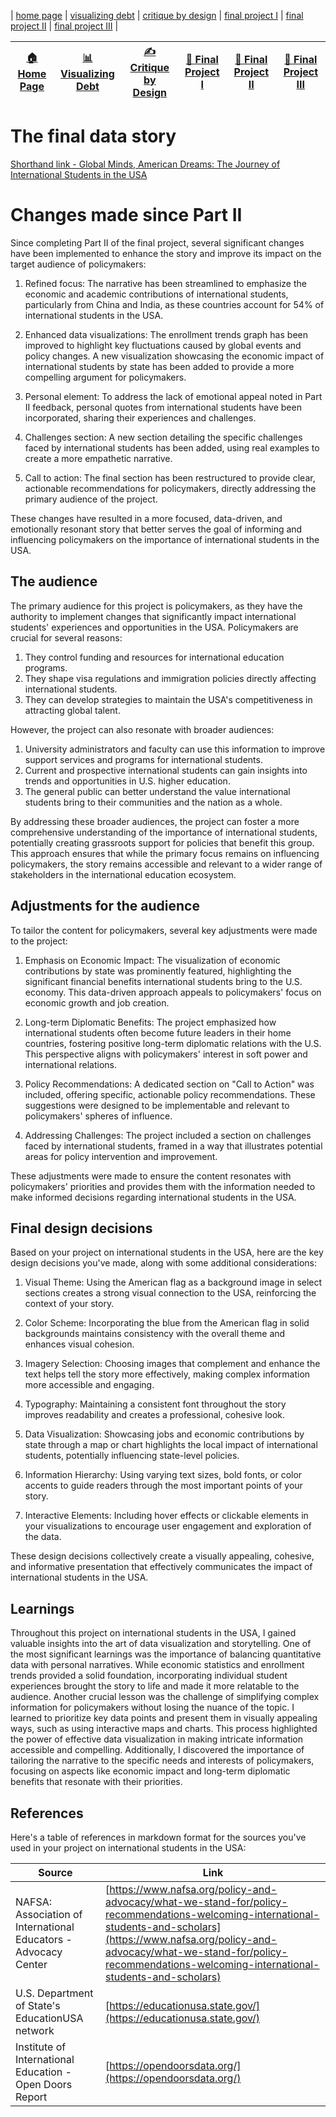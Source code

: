 | [home page](https://eraasinglaa.github.io/tswd-portfolio-era/) | [visualizing debt](visualizing-government-debt) | [critique by design](critique-by-design) | [final project I](final-project-part-one) | [final project II](final-project-part-two) | [final project III](final-project-part-three) |

<style>
  .nav-table {
    width: 100%;
    text-align: center;
  }
  .nav-table a {
    text-decoration: none;
    font-weight: bold;
    color: #007acc;
  }
  .nav-table a:hover {
    color: #005f99;
  }
</style>

| [🏠 Home Page](https://eraasinglaa.github.io/tswd-portfolio-era/) | [📊 Visualizing Debt](visualizing-government-debt) | [✍️ Critique by Design](critique-by-design) | [📝 Final Project I](final-project-part-one) | [📝 Final Project II](final-project-part-two) | [📝 Final Project III](final-project-part-three) |
|------------------------------------------------------------------|----------------------------------------------------|---------------------------------------------|------------------------------------------------|------------------------------------------------|------------------------------------------------|

# The final data story
[Shorthand link - Global Minds, American Dreams: The Journey of International Students in the USA ](https://carnegiemellon.shorthandstories.com/the-journey-of-international-students-in-the-usa/index.html)

# Changes made since Part II
Since completing Part II of the final project, several significant changes have been implemented to enhance the story and improve its impact on the target audience of policymakers:

1. Refined focus: The narrative has been streamlined to emphasize the economic and academic contributions of international students, particularly from China and India, as these countries account for 54% of international students in the USA.

2. Enhanced data visualizations: The enrollment trends graph has been improved to highlight key fluctuations caused by global events and policy changes. A new visualization showcasing the economic impact of international students by state has been added to provide a more compelling argument for policymakers.

3. Personal element: To address the lack of emotional appeal noted in Part II feedback, personal quotes from international students have been incorporated, sharing their experiences and challenges.

4. Challenges section: A new section detailing the specific challenges faced by international students has been added, using real examples to create a more empathetic narrative.

5. Call to action: The final section has been restructured to provide clear, actionable recommendations for policymakers, directly addressing the primary audience of the project.

These changes have resulted in a more focused, data-driven, and emotionally resonant story that better serves the goal of informing and influencing policymakers on the importance of international students in the USA.

## The audience
The primary audience for this project is policymakers, as they have the authority to implement changes that significantly impact international students' experiences and opportunities in the USA. Policymakers are crucial for several reasons:

1. They control funding and resources for international education programs.
2. They shape visa regulations and immigration policies directly affecting international students.
3. They can develop strategies to maintain the USA's competitiveness in attracting global talent.

However, the project can also resonate with broader audiences:

1. University administrators and faculty can use this information to improve support services and programs for international students.
2. Current and prospective international students can gain insights into trends and opportunities in U.S. higher education.
3. The general public can better understand the value international students bring to their communities and the nation as a whole.

By addressing these broader audiences, the project can foster a more comprehensive understanding of the importance of international students, potentially creating grassroots support for policies that benefit this group. This approach ensures that while the primary focus remains on influencing policymakers, the story remains accessible and relevant to a wider range of stakeholders in the international education ecosystem.

## Adjustments for the audience
To tailor the content for policymakers, several key adjustments were made to the project:

1. Emphasis on Economic Impact: The visualization of economic contributions by state was prominently featured, highlighting the significant financial benefits international students bring to the U.S. economy. This data-driven approach appeals to policymakers' focus on economic growth and job creation.

2. Long-term Diplomatic Benefits: The project emphasized how international students often become future leaders in their home countries, fostering positive long-term diplomatic relations with the U.S. This perspective aligns with policymakers' interest in soft power and international relations.

3. Policy Recommendations: A dedicated section on "Call to Action" was included, offering specific, actionable policy recommendations. These suggestions were designed to be implementable and relevant to policymakers' spheres of influence.

4. Addressing Challenges: The project included a section on challenges faced by international students, framed in a way that illustrates potential areas for policy intervention and improvement.

These adjustments were made to ensure the content resonates with policymakers' priorities and provides them with the information needed to make informed decisions regarding international students in the USA.

## Final design decisions
Based on your project on international students in the USA, here are the key design decisions you've made, along with some additional considerations:

1. Visual Theme: Using the American flag as a background image in select sections creates a strong visual connection to the USA, reinforcing the context of your story.

2. Color Scheme: Incorporating the blue from the American flag in solid backgrounds maintains consistency with the overall theme and enhances visual cohesion.

3. Imagery Selection: Choosing images that complement and enhance the text helps tell the story more effectively, making complex information more accessible and engaging.

4. Typography: Maintaining a consistent font throughout the story improves readability and creates a professional, cohesive look.

5. Data Visualization: Showcasing jobs and economic contributions by state through a map or chart highlights the local impact of international students, potentially influencing state-level policies.

6. Information Hierarchy: Using varying text sizes, bold fonts, or color accents to guide readers through the most important points of your story.

7. Interactive Elements: Including hover effects or clickable elements in your visualizations to encourage user engagement and exploration of the data.

These design decisions collectively create a visually appealing, cohesive, and informative presentation that effectively communicates the impact of international students in the USA.

## Learnings
Throughout this project on international students in the USA, I gained valuable insights into the art of data visualization and storytelling. One of the most significant learnings was the importance of balancing quantitative data with personal narratives. While economic statistics and enrollment trends provided a solid foundation, incorporating individual student experiences brought the story to life and made it more relatable to the audience.
Another crucial lesson was the challenge of simplifying complex information for policymakers without losing the nuance of the topic. I learned to prioritize key data points and present them in visually appealing ways, such as using interactive maps and charts. This process highlighted the power of effective data visualization in making intricate information accessible and compelling. Additionally, I discovered the importance of tailoring the narrative to the specific needs and interests of policymakers, focusing on aspects like economic impact and long-term diplomatic benefits that resonate with their priorities.

## References
Here's a table of references in markdown format for the sources you've used in your project on international students in the USA:

| Source | Link |
|--------|------|
| NAFSA: Association of International Educators - Advocacy Center | [https://www.nafsa.org/policy-and-advocacy/what-we-stand-for/policy-recommendations-welcoming-international-students-and-scholars](https://www.nafsa.org/policy-and-advocacy/what-we-stand-for/policy-recommendations-welcoming-international-students-and-scholars) |
| U.S. Department of State's EducationUSA network | [https://educationusa.state.gov/](https://educationusa.state.gov/) |
| Institute of International Education - Open Doors Report | [https://opendoorsdata.org/](https://opendoorsdata.org/) |
